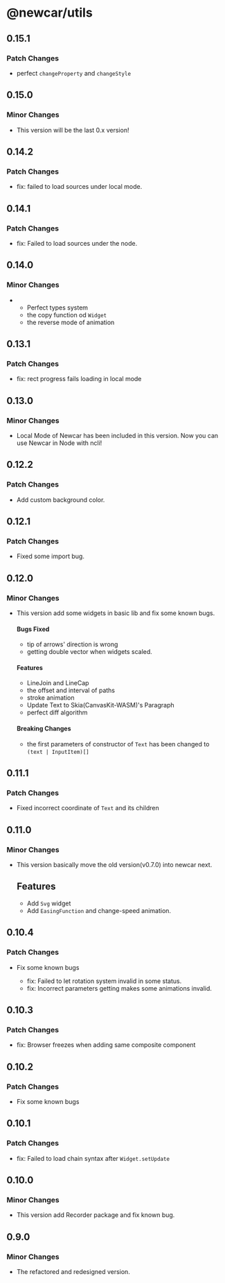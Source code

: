 # @newcar/utils

## 0.15.1

### Patch Changes

- perfect `changeProperty` and `changeStyle`

## 0.15.0

### Minor Changes

- This version will be the last 0.x version!

## 0.14.2

### Patch Changes

- fix: failed to load sources under local mode.

## 0.14.1

### Patch Changes

- fix: Failed to load sources under the node.

## 0.14.0

### Minor Changes

- - Perfect types system
  - the copy function od `Widget`
  - the reverse mode of animation

## 0.13.1

### Patch Changes

- fix: rect progress fails loading in local mode

## 0.13.0

### Minor Changes

- Local Mode of Newcar has been included in this version. Now you can use Newcar in Node with ncli!

## 0.12.2

### Patch Changes

- Add custom background color.

## 0.12.1

### Patch Changes

- Fixed some import bug.

## 0.12.0

### Minor Changes

- This version add some widgets in basic lib and fix some known bugs.

  #### Bugs Fixed

  - tip of arrows' direction is wrong
  - getting double vector when widgets scaled.

  #### Features

  - LineJoin and LineCap
  - the offset and interval of paths
  - stroke animation
  - Update Text to Skia(CanvasKit-WASM)'s Paragraph
  - perfect diff algorithm

  #### Breaking Changes

  - the first parameters of constructor of `Text` has been changed to `(text | InputItem)[]`

## 0.11.1

### Patch Changes

- Fixed incorrect coordinate of `Text` and its children

## 0.11.0

### Minor Changes

- This version basically move the old version(v0.7.0) into newcar next.

  ## Features

  - Add `Svg` widget
  - Add `EasingFunction` and change-speed animation.

## 0.10.4

### Patch Changes

- Fix some known bugs

  - fix: Failed to let rotation system invalid in some status.
  - fix: Incorrect parameters getting makes some animations invalid.

## 0.10.3

### Patch Changes

- fix: Browser freezes when adding same composite component

## 0.10.2

### Patch Changes

- Fix some known bugs

## 0.10.1

### Patch Changes

- fix: Failed to load chain syntax after `Widget.setUpdate`

## 0.10.0

### Minor Changes

- This version add Recorder package and fix known bug.

## 0.9.0

### Minor Changes

- The refactored and redesigned version.
